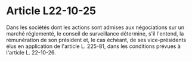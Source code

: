 # Article L22-10-25

Dans les sociétés dont les actions sont admises aux négociations sur un marché réglementé, le conseil de surveillance détermine, s'il l'entend, la rémunération de son président et, le cas échéant, de ses vice-présidents élus en application de l'article L. 225-81, dans les conditions prévues à l'article L. 22-10-26.
